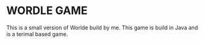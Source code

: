 # WORDLE GAME
This is a small version of Worlde build by me. This game is build in Java and is a terimal based game. 
